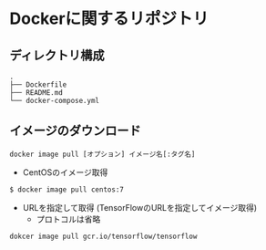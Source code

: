 # Dockerに関するリポジトリ

## ディレクトリ構成

```
.
├── Dockerfile
├── README.md
└── docker-compose.yml
```

## イメージのダウンロード

```
docker image pull [オプション] イメージ名[:タグ名]
```

- CentOSのイメージ取得
```
$ docker image pull centos:7
```

- URLを指定して取得 (TensorFlowのURLを指定してイメージ取得)
    - プロトコルは省略
```
dokcer image pull gcr.io/tensorflow/tensorflow
```
